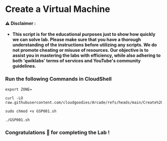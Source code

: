 #  Create a Virtual Machine


#### ⚠️ Disclaimer :
- **This script is for the educational purposes just to show how quickly we can solve lab. Please make sure that you have a thorough understanding of the instructions before utilizing any scripts. We do not promote cheating or  misuse of resources. Our objective is to assist you in mastering the labs with efficiency, while also adhering to both 'qwiklabs' terms of services and YouTube's community guidelines.**

### Run the following Commands in CloudShell 

```
export ZONE=
```
```
curl -LO raw.githubusercontent.com/cloudgoodies/Arcade/refs/heads/main/Create%20a%20Virtual%20Machine/GSP001.sh

sudo chmod +x GSP001.sh

./GSP001.sh
```

### Congratulations 🎉 for completing the Lab !
